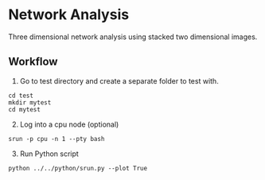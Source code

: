 # Network Analysis
Three dimensional network analysis using stacked two dimensional images.

## Workflow
1. Go to test directory and create a separate folder to test with.
```
cd test
mkdir mytest
cd mytest
```

2. Log into a cpu node (optional)
```
srun -p cpu -n 1 --pty bash
```

3. Run Python script
```
python ../../python/srun.py --plot True
```
